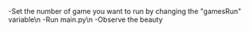 -Set the number of game you want to run by changing the "gamesRun" variable\n
-Run main.py\n
-Observe the beauty
